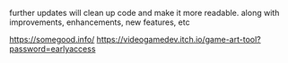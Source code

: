 further updates will clean up code and make it more readable.
along with improvements, enhancements, new features, etc

https://somegood.info/
https://videogamedev.itch.io/game-art-tool?password=earlyaccess
